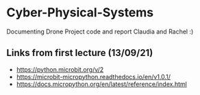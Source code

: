 # Cyber-Physical-Systems
Documenting Drone Project code and report
Claudia and Rachel :)

## Links from first lecture (13/09/21)
- https://python.microbit.org/v/2
- https://microbit-micropython.readthedocs.io/en/v1.0.1/
- https://docs.micropython.org/en/latest/reference/index.html
